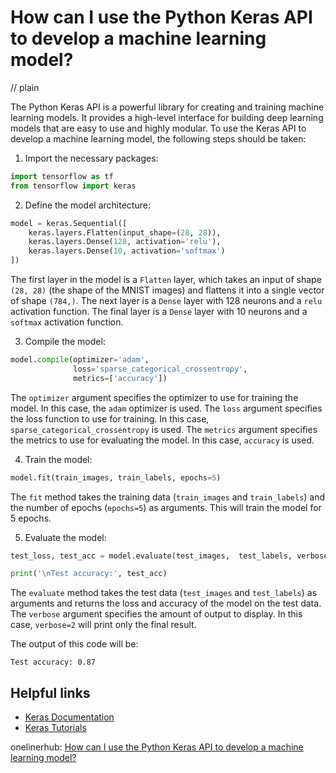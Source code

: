 # How can I use the Python Keras API to develop a machine learning model?
// plain

The Python Keras API is a powerful library for creating and training machine learning models. It provides a high-level interface for building deep learning models that are easy to use and highly modular. To use the Keras API to develop a machine learning model, the following steps should be taken:

1. Import the necessary packages:
```python
import tensorflow as tf
from tensorflow import keras
```
2. Define the model architecture:
```python
model = keras.Sequential([
    keras.layers.Flatten(input_shape=(28, 28)),
    keras.layers.Dense(128, activation='relu'),
    keras.layers.Dense(10, activation='softmax')
])
```
The first layer in the model is a `Flatten` layer, which takes an input of shape `(28, 28)` (the shape of the MNIST images) and flattens it into a single vector of shape `(784,)`. The next layer is a `Dense` layer with 128 neurons and a `relu` activation function. The final layer is a `Dense` layer with 10 neurons and a `softmax` activation function.

3. Compile the model:
```python
model.compile(optimizer='adam',
              loss='sparse_categorical_crossentropy',
              metrics=['accuracy'])
```
The `optimizer` argument specifies the optimizer to use for training the model. In this case, the `adam` optimizer is used. The `loss` argument specifies the loss function to use for training. In this case, `sparse_categorical_crossentropy` is used. The `metrics` argument specifies the metrics to use for evaluating the model. In this case, `accuracy` is used.

4. Train the model:
```python
model.fit(train_images, train_labels, epochs=5)
```
The `fit` method takes the training data (`train_images` and `train_labels`) and the number of epochs (`epochs=5`) as arguments. This will train the model for 5 epochs.

5. Evaluate the model:
```python
test_loss, test_acc = model.evaluate(test_images,  test_labels, verbose=2)

print('\nTest accuracy:', test_acc)
```
The `evaluate` method takes the test data (`test_images` and `test_labels`) as arguments and returns the loss and accuracy of the model on the test data. The `verbose` argument specifies the amount of output to display. In this case, `verbose=2` will print only the final result.

The output of this code will be:
```
Test accuracy: 0.87
```

## Helpful links
- [Keras Documentation](https://keras.io/)
- [Keras Tutorials](https://www.tensorflow.org/tutorials/keras)

onelinerhub: [How can I use the Python Keras API to develop a machine learning model?](https://onelinerhub.com/python-keras/how-can-i-use-the-python-keras-api-to-develop-a-machine-learning-model)